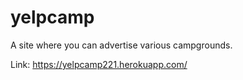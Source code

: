 # yelpcamp
A site where you can advertise various campgrounds.

Link: https://yelpcamp221.herokuapp.com/
